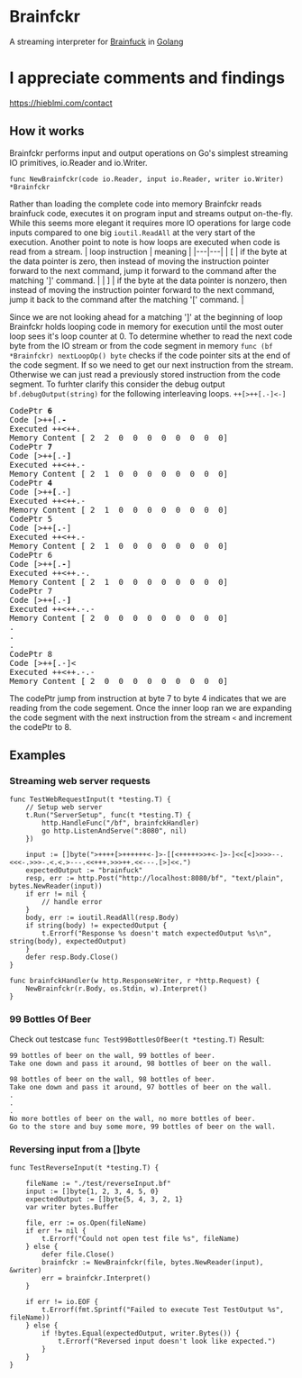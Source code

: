# Brainfckr
A streaming interpreter for [Brainfuck](https://en.wikipedia.org/wiki/Brainfuck) in [Golang](https://github.com/golang/go/wiki/WhyGo)

# I appreciate comments and findings
https://hieblmi.com/contact

## How it works
Brainfckr performs input and output operations on Go's simplest streaming IO primitives, io.Reader and io.Writer. 
```
func NewBrainfckr(code io.Reader, input io.Reader, writer io.Writer) *Brainfckr
```
Rather than loading the complete code into memory Brainfckr reads brainfuck code, executes it on program input and streams output on-the-fly.
While this seems more elegant it requires more IO operations for large code inputs compared to one big ```ioutil.ReadAll``` at the very start of the execution.
Another point to note is how loops are executed when code is read from a stream. 
| loop instruction  | meaning   |
|---|---|
|		[	   | if the byte at the data pointer is zero, then instead of moving the instruction pointer forward to the next command, jump it forward to the command after the matching ']' command.		   |
|		]	   | 	if the byte at the data pointer is nonzero, then instead of moving the instruction pointer forward to the next command, jump it back to the command after the matching '[' command.		   |

Since we are not looking ahead for a matching ']' at the beginning of loop Brainfckr holds looping code in memory for execution until the most outer loop sees it's loop counter at 0. To determine whether to read the next code byte from the IO stream or from the code segment in memory ```func (bf *Brainfckr) nextLoopOp() byte``` checks if the code pointer sits at the end of the code segment. If so we need to get our next instruction from the stream. Otherwise we can just read a previously stored instruction from the code segment. To furhter clarify this consider the debug output ```bf.debugOutput(string)``` for the following interleaving loops. ```++[>++[.-]<-]```

<pre>
CodePtr <b>6</b>
Code [>++[.<b>-</b>
Executed ++<++.
Memory Content [ 2  2  0  0  0  0  0  0  0  0]
CodePtr <b>7</b>
Code [>++[.-<b>]</b>
Executed ++<++.-
Memory Content [ 2  1  0  0  0  0  0  0  0  0]
CodePtr <b>4</b>
Code [>++<b>[</b>.-]
Executed ++<++.-
Memory Content [ 2  1  0  0  0  0  0  0  0  0]
CodePtr 5
Code [>++[<b>.</b>-]
Executed ++<++.-
Memory Content [ 2  1  0  0  0  0  0  0  0  0]
CodePtr 6
Code [>++[.<b>-</b>]
Executed ++<++.-.
Memory Content [ 2  1  0  0  0  0  0  0  0  0]
CodePtr 7
Code [>++[.-<b>]</b>
Executed ++<++.-.-
Memory Content [ 2  0  0  0  0  0  0  0  0  0]
.
.
.
CodePtr 8
Code [>++[.-]<
Executed ++<++.-.-
Memory Content [ 2  0  0  0  0  0  0  0  0  0]
</pre>

The codePtr jump from instruction at byte 7 to byte 4 indicates that we are reading from the code segement. Once the inner loop ran we are expanding the code segment with the next instruction from the stream ```<``` and increment the codePtr to 8.

## Examples

### Streaming web server requests
```
func TestWebRequestInput(t *testing.T) {
	// Setup web server
	t.Run("ServerSetup", func(t *testing.T) {
		http.HandleFunc("/bf", brainfckHandler)
		go http.ListenAndServe(":8080", nil)
	})

	input := []byte(">++++[>++++++<-]>-[[<+++++>>+<-]>-]<<[<]>>>>--.<<<-.>>>-.<.<.>---.<<+++.>>>++.<<---.[>]<<.")
	expectedOutput := "brainfuck"
	resp, err := http.Post("http://localhost:8080/bf", "text/plain", bytes.NewReader(input))
	if err != nil {
		// handle error
	}
	body, err := ioutil.ReadAll(resp.Body)
	if string(body) != expectedOutput {
		t.Errorf("Response %s doesn't match expectedOutput %s\n", string(body), expectedOutput)
	}
	defer resp.Body.Close()
}

func brainfckHandler(w http.ResponseWriter, r *http.Request) {
	NewBrainfckr(r.Body, os.Stdin, w).Interpret()
}
```

### 99 Bottles Of Beer
Check out testcase ```func Test99BottlesOfBeer(t *testing.T)```
Result:
```
99 bottles of beer on the wall, 99 bottles of beer.
Take one down and pass it around, 98 bottles of beer on the wall.

98 bottles of beer on the wall, 98 bottles of beer.
Take one down and pass it around, 97 bottles of beer on the wall.
.
.
.
No more bottles of beer on the wall, no more bottles of beer.
Go to the store and buy some more, 99 bottles of beer on the wall.
```

### Reversing input from a []byte 
```
func TestReverseInput(t *testing.T) {

	fileName := "./test/reverseInput.bf"
	input := []byte{1, 2, 3, 4, 5, 0}
	expectedOutput := []byte{5, 4, 3, 2, 1}
	var writer bytes.Buffer

	file, err := os.Open(fileName)
	if err != nil {
		t.Errorf("Could not open test file %s", fileName)
	} else {
		defer file.Close()
		brainfckr := NewBrainfckr(file, bytes.NewReader(input), &writer)
		err = brainfckr.Interpret()
	}

	if err != io.EOF {
		t.Errorf(fmt.Sprintf("Failed to execute Test TestOutput %s", fileName))
	} else {
		if !bytes.Equal(expectedOutput, writer.Bytes()) {
			t.Errorf("Reversed input doesn't look like expected.")
		}
	}
}
```
